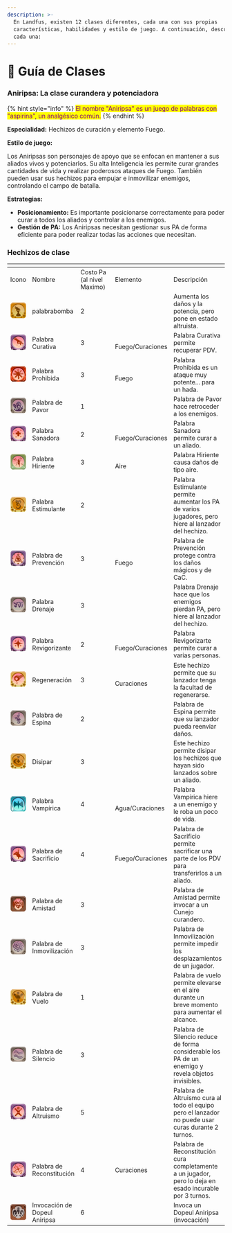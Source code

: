 ```yaml
---
description: >-
  En Landfus, existen 12 clases diferentes, cada una con sus propias
  características, habilidades y estilo de juego. A continuación, descripción de
  cada una:
---
```


# 🔰 Guía de Clases

### Aniripsa: La clase curandera y potenciadora

{% hint style="info" %}
<mark style="color:purple;">El nombre "Aniripsa" es un juego de palabras con "aspirina", un analgésico común.</mark>
{% endhint %}

**Especialidad:** Hechizos de curación y elemento Fuego.

**Estilo de juego:**

Los Aniripsas son personajes de apoyo que se enfocan en mantener a sus aliados vivos y potenciarlos. Su alta Inteligencia les permite curar grandes cantidades de vida y realizar poderosos ataques de Fuego. También pueden usar sus hechizos para empujar e inmovilizar enemigos, controlando el campo de batalla.

**Estrategias:**

* **Posicionamiento:** Es importante posicionarse correctamente para poder curar a todos los aliados y controlar a los enemigos.
* **Gestión de PA:** Los Aniripsas necesitan gestionar sus PA de forma eficiente para poder realizar todas las acciones que necesitan.

### Hechizos de clase

<table data-header-hidden data-full-width="true"><thead><tr><th></th><th></th><th width="105"></th><th></th><th></th></tr></thead><tbody><tr><td>Icono</td><td>Nombre</td><td>Costo Pa (al nivel Maximo)</td><td>Elemento </td><td>Descripción</td></tr><tr><td><img src="../.gitbook/assets/image (83).png" alt="" data-size="original"></td><td>palabrabomba </td><td>2</td><td></td><td>Aumenta los daños y la potencia, pero pone en estado altruista.</td></tr><tr><td><img src="../.gitbook/assets/image (85).png" alt="" data-size="original"></td><td>Palabra Curativa</td><td>3</td><td><br>Fuego/Curaciones</td><td>Palabra Curativa permite recuperar PDV.</td></tr><tr><td><img src="../.gitbook/assets/image (86).png" alt="" data-size="original"></td><td>Palabra Prohibida</td><td>3</td><td><br>Fuego</td><td>Palabra Prohibida es un ataque muy potente... para un hada.</td></tr><tr><td><img src="../.gitbook/assets/image (87).png" alt="" data-size="original"></td><td>Palabra de Pavor</td><td>1</td><td></td><td>Palabra de Pavor hace retroceder a los enemigos.</td></tr><tr><td><img src="../.gitbook/assets/image (88).png" alt="" data-size="original"></td><td>Palabra Sanadora</td><td>2</td><td><br>Fuego/Curaciones</td><td>Palabra Sanadora permite curar a un aliado.</td></tr><tr><td><img src="../.gitbook/assets/image (89).png" alt="" data-size="original"></td><td>Palabra Hiriente</td><td>3</td><td><br>Aire</td><td>Palabra Hiriente causa daños de tipo aire.</td></tr><tr><td><img src="../.gitbook/assets/image (90).png" alt="" data-size="original"></td><td>Palabra Estimulante</td><td>2</td><td></td><td>Palabra Estimulante permite aumentar los PA de varios jugadores, pero hiere al lanzador del hechizo.</td></tr><tr><td><img src="../.gitbook/assets/image (91).png" alt="" data-size="original"></td><td>Palabra de Prevención</td><td>3</td><td><br>Fuego</td><td>Palabra de Prevención protege contra los daños mágicos y de CaC.</td></tr><tr><td><img src="../.gitbook/assets/image (92).png" alt="" data-size="original"></td><td>Palabra Drenaje</td><td>3</td><td></td><td>Palabra Drenaje hace que los enemigos pierdan PA, pero hiere al lanzador del hechizo.</td></tr><tr><td><img src="../.gitbook/assets/image (93).png" alt="" data-size="original"></td><td>Palabra Revigorizante</td><td>2</td><td><br>Fuego/Curaciones</td><td>Palabra Revigorizarte permite curar a varias personas.</td></tr><tr><td><img src="../.gitbook/assets/image (94).png" alt="" data-size="original"></td><td>Regeneración</td><td>3</td><td><br>Curaciones</td><td>Este hechizo permite que su lanzador tenga la facultad de regenerarse.</td></tr><tr><td><img src="../.gitbook/assets/image (95).png" alt="" data-size="original"></td><td>Palabra de Espina</td><td>2</td><td></td><td>Palabra de Espina permite que su lanzador pueda reenviar daños.</td></tr><tr><td><img src="../.gitbook/assets/image (96).png" alt="" data-size="original"></td><td>Disipar</td><td>3</td><td></td><td>Este hechizo permite disipar los hechizos que hayan sido lanzados sobre un aliado.</td></tr><tr><td><img src="../.gitbook/assets/image (97).png" alt="" data-size="original"></td><td>Palabra Vampírica</td><td>4</td><td><br>Agua/Curaciones</td><td>Palabra Vampírica hiere a un enemigo y le roba un poco de vida.</td></tr><tr><td><img src="../.gitbook/assets/image (98).png" alt="" data-size="original"></td><td>Palabra de Sacrificio</td><td>4</td><td><br>Fuego/Curaciones</td><td>Palabra de Sacrificio permite sacrificar una parte de los PDV para transferirlos a un aliado.</td></tr><tr><td><img src="../.gitbook/assets/image (99).png" alt="" data-size="original"></td><td>Palabra de Amistad</td><td>3</td><td></td><td>Palabra de Amistad permite invocar a un Cunejo curandero.</td></tr><tr><td><img src="../.gitbook/assets/image (100).png" alt="" data-size="original"></td><td>Palabra de Inmovilización</td><td>3</td><td></td><td>Palabra de Inmovilización permite impedir los desplazamientos de un jugador.</td></tr><tr><td><img src="../.gitbook/assets/image (101).png" alt="" data-size="original"></td><td>Palabra de Vuelo</td><td>1</td><td></td><td>Palabra de vuelo permite elevarse en el aire durante un breve momento para aumentar el alcance.</td></tr><tr><td><img src="../.gitbook/assets/image (102).png" alt="" data-size="original"></td><td>Palabra de Silencio</td><td>3</td><td></td><td>Palabra de Silencio reduce de forma considerable los PA de un enemigo y revela objetos invisibles.</td></tr><tr><td><img src="../.gitbook/assets/image (103).png" alt="" data-size="original"></td><td>Palabra de Altruismo</td><td>5</td><td></td><td>Palabra de Altruismo cura al todo el equipo pero el lanzador no puede usar curas durante 2 turnos.</td></tr><tr><td><img src="../.gitbook/assets/image (104).png" alt="" data-size="original"></td><td>Palabra de Reconstitución</td><td>4</td><td>Curaciones</td><td>Palabra de Reconstitución cura completamente a un jugador, pero lo deja en esado incurable por 3 turnos.</td></tr><tr><td><img src="../.gitbook/assets/image (105).png" alt="" data-size="original"></td><td>Invocación de Dopeul Aniripsa</td><td>6</td><td></td><td>Invoca un Dopeul Aniripsa (invocación)</td></tr></tbody></table>

